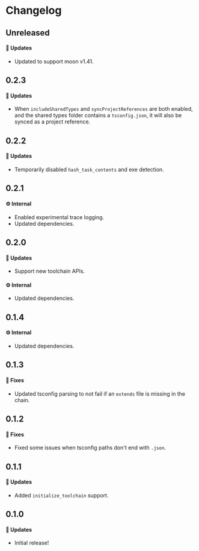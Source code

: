 # Changelog

## Unreleased

#### 🚀 Updates

- Updated to support moon v1.41.

## 0.2.3

#### 🚀 Updates

- When `includeSharedTypes` and `syncProjectReferences` are both enabled, and the shared types folder contains a `tsconfig.json`, it will also be synced as a project reference.

## 0.2.2

#### 🚀 Updates

- Temporarily disabled `hash_task_contents` and exe detection.

## 0.2.1

#### ⚙️ Internal

- Enabled experimental trace logging.
- Updated dependencies.

## 0.2.0

#### 🚀 Updates

- Support new toolchain APIs.

#### ⚙️ Internal

- Updated dependencies.

## 0.1.4

#### ⚙️ Internal

- Updated dependencies.

## 0.1.3

#### 🐞 Fixes

- Updated tsconfig parsing to not fail if an `extends` file is missing in the chain.

## 0.1.2

#### 🐞 Fixes

- Fixed some issues when tsconfig paths don't end with `.json`.

## 0.1.1

#### 🚀 Updates

- Added `initialize_toolchain` support.

## 0.1.0

#### 🚀 Updates

- Initial release!
